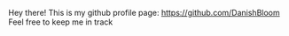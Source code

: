 Hey there!
This is my github profile page: https://github.com/DanishBloom
Feel free to keep me in track

